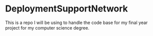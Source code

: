 # DeploymentSupportNetwork
This is a repo I will be using to handle the code base for my final year project for my computer science degree.

